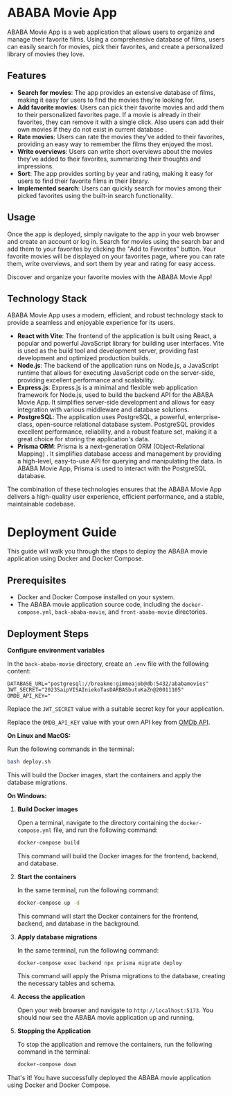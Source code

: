 # ABABA Movie App

ABABA Movie App is a web application that allows users to organize and manage their favorite films. Using a comprehensive database of films, users can easily search for movies, pick their favorites, and create a personalized library of movies they love. 

## Features

- **Search for movies**: The app provides an extensive database of films, making it easy for users to find the movies they're looking for.
- **Add favorite movies**: Users can pick their favorite movies and add them to their personalized favorites page. If a movie is already in their favorites, they can remove it with a single click. Also users can add their own movies if they do not exist in current database .
- **Rate movies**: Users can rate the movies they've added to their favorites, providing an easy way to remember the films they enjoyed the most.
- **Write overviews**: Users can write short overviews about the movies they've added to their favorites, summarizing their thoughts and impressions.
- **Sort**: The app provides sorting by year and rating, making it easy for users to find their favorite films in their library.
- **Implemented search**: Users can quickly search for movies among their picked favorites using the built-in search functionality.

## Usage

Once the app is deployed, simply navigate to the app in your web browser and create an account or log in. Search for movies using the search bar and add them to your favorites by clicking the "Add to Favorites" button. Your favorite movies will be displayed on your favorites page, where you can rate them, write overviews, and sort them by year and rating for easy access.

Discover and organize your favorite movies with the ABABA Movie App!

## Technology Stack

ABABA Movie App uses a modern, efficient, and robust technology stack to provide a seamless and enjoyable experience for its users.

- **React with Vite**: The frontend of the application is built using React, a popular and powerful JavaScript library for building user interfaces. Vite is used as the build tool and development server, providing fast development and optimized production builds.
- **Node.js**: The backend of the application runs on Node.js, a JavaScript runtime that allows for executing JavaScript code on the server-side, providing excellent performance and scalability.
- **Express.js**: Express.js is a minimal and flexible web application framework for Node.js, used to build the backend API for the ABABA Movie App. It simplifies server-side development and allows for easy integration with various middleware and database solutions.
- **PostgreSQL**: The application uses PostgreSQL, a powerful, enterprise-class, open-source relational database system. PostgreSQL provides excellent performance, reliability, and a robust feature set, making it a great choice for storing the application's data.
- **Prisma ORM**: Prisma is a next-generation ORM (Object-Relational Mapping) . It simplifies database access and management by providing a high-level, easy-to-use API for querying and manipulating the data. In ABABA Movie App, Prisma is used to interact with the PostgreSQL database.

The combination of these technologies ensures that the ABABA Movie App delivers a high-quality user experience, efficient performance, and a stable, maintainable codebase.

# Deployment Guide


This guide will walk you through the steps to deploy the ABABA movie application using Docker and Docker Compose.

## Prerequisites

- Docker and Docker Compose installed on your system.
- The ABABA movie application source code, including the `docker-compose.yml`, `back-ababa-movie`, and `front-ababa-movie` directories.

## Deployment Steps


   **Configure environment variables**

   In the `back-ababa-movie` directory, create an `.env` file with the following content:

   ```
   DATABASE_URL="postgresql://breakme:gimmeajob@db:5432/ababamovies"
   JWT_SECRET="2023SaipVISAIniekoTasDARBASbutuKaZn@20011105"
   OMDB_API_KEY="
   ```

   Replace the `JWT_SECRET` value with a suitable secret key for your application.

   Replace the `OMDB_API_KEY` value with your own API key from [OMDb API](http://www.omdbapi.com/).
   
   **On Linux and MacOS:**

   Run the following commands in the terminal:

   ```bash
   bash deploy.sh
   ```

   This will build the Docker images, start the containers and apply the database migrations.

   **On Windows:**
   

   1. **Build Docker images**

      Open a terminal, navigate to the directory containing the `docker-compose.yml` file, and run the following command:

      ```bash
      docker-compose build
      ```

      This command will build the Docker images for the frontend, backend, and database.

   2. **Start the containers**

      In the same terminal, run the following command:

      ```bash
      docker-compose up -d
      ```

      This command will start the Docker containers for the frontend, backend, and database in the background.

   3. **Apply database migrations**

      In the same terminal, run the following command:

      ```bash
      docker-compose exec backend npx prisma migrate deploy
      ```

      This command will apply the Prisma migrations to the database, creating the necessary tables and schema.

   4. **Access the application**

      Open your web browser and navigate to `http://localhost:5173`. You should now see the ABABA movie application up and running.

   5. **Stopping the Application**

      To stop the application and remove the containers, run the following command in the terminal:

      ```bash
      docker-compose down
      ```

That's it! You have successfully deployed the ABABA movie application using Docker and Docker Compose.
